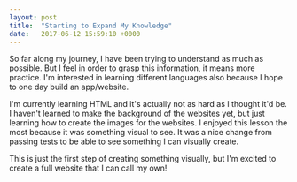 ```yaml
---
layout: post
title:  "Starting to Expand My Knowledge"
date:   2017-06-12 15:59:10 +0000
---
```



So far along my journey, I have been trying to understand as much as possible. But I feel in order to grasp this information, it means more practice. I'm interested in learning different languages also because I hope to one day build an app/website. 

I'm currently learning HTML and it's actually not as hard as I thought it'd be. I haven't learned to make the background of the websites yet, but just learning how to create the images for the websites. I enjoyed this lesson the most because it was something visual to see. It was a nice change from passing tests to be able to see something I can visually create.

This is just the first step of creating something visually, but I'm excited to create a full website that I can call my own! 
